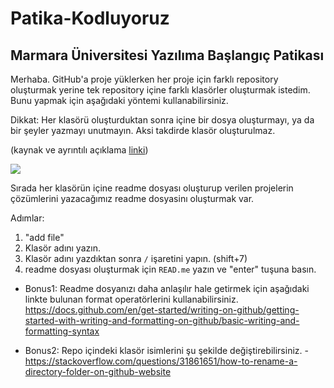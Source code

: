 # Patika-Kodluyoruz
## Marmara Üniversitesi Yazılıma Başlangıç Patikası

Merhaba.
GitHub'a proje yüklerken her proje için farklı repository oluşturmak yerine tek repository içine farklı klasörler oluşturmak istedim.
Bunu yapmak için aşağıdaki yöntemi kullanabilirsiniz.

Dikkat: Her klasörü oluşturduktan sonra içine bir dosya oluşturmayı, ya da bir şeyler yazmayı unutmayın. Aksi takdirde klasör oluşturulmaz.

(kaynak ve ayrıntılı açıklama [linki](https://sdet-tomaszbuga.medium.com/shortz-how-to-create-subfolders-in-your-github-repository-255d340b298c))

![](https://miro.medium.com/max/640/1*bAAiw1pNFLqJliGO-2ETSg.gif)

Sırada her klasörün içine readme dosyası oluşturup verilen projelerin çözümlerini yazacağımız readme dosyasinı oluşturmak var.

Adımlar:

1. "add file"
2. Klasör adını yazın.
3. Klasör adını yazdıktan sonra ```/``` işaretini yapın. (shift+7)
5. readme dosyası oluşturmak için ```READ.me``` yazın ve "enter" tuşuna basın.

- Bonus1: Readme dosyanızı daha anlaşılır hale getirmek için aşağıdaki linkte bulunan format operatörlerini kullanabilirsiniz.
https://docs.github.com/en/get-started/writing-on-github/getting-started-with-writing-and-formatting-on-github/basic-writing-and-formatting-syntax

- Bonus2: Repo içindeki klasör isimlerini şu şekilde değiştirebilirsiniz.
-https://stackoverflow.com/questions/31861651/how-to-rename-a-directory-folder-on-github-website
